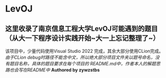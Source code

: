 # LevOJ
## 这里收录了南京信息工程大学LevOJ可能遇到的题目（从大一下程序设计实践开始~大一上忘记整理了~）
该项目中，少量代码使用Visual Studio 2022 完成，其余大部分使用CLion完成。
*由于CLion debug时路径不能含中文，所以绝大部分项目文件夹以题号命名，没有题目名称，具体的题目要求在每个项目的 README.md中，作者本人的解题思路也会写在README中*
**Authored by zywzstbs**